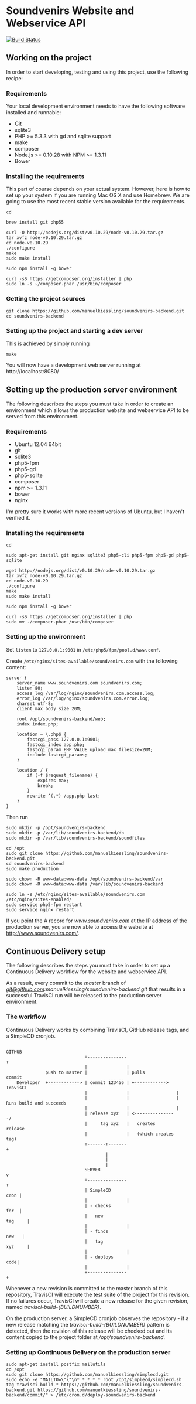 # Soundvenirs Website and Webservice API

[![Build Status](https://travis-ci.org/manuelkiessling/soundvenirs-backend.png?branch=master)](https://travis-ci.org/manuelkiessling/soundvenirs-backend)

## Working on the project

In order to start developing, testing and using this project, use the following recipe:

### Requirements

Your local development environment needs to have the following software installed and runnable:

* Git
* sqlite3
* PHP >= 5.3.3 with gd and sqlite support
* make
* composer
* Node.js >= 0.10.28 with NPM >= 1.3.11
* Bower

### Installing the requirements

This part of course depends on your actual system. However, here is how to set up your system if you are running Mac OS
X and use Homebrew. We are going to use the most recent stable version available for the requirements.

    cd

    brew install git php55

    curl -O http://nodejs.org/dist/v0.10.29/node-v0.10.29.tar.gz
    tar xvfz node-v0.10.29.tar.gz
    cd node-v0.10.29
    ./configure
    make
    sudo make install

    sudo npm install -g bower

    curl -sS https://getcomposer.org/installer | php
    sudo ln -s ~/composer.phar /usr/bin/composer

### Getting the project sources

    git clone https://github.com/manuelkiessling/soundvenirs-backend.git
    cd soundvenirs-backend

### Setting up the project and starting a dev server

This is achieved by simply running

    make

You will now have a development web server running at http://localhost:8080/


## Setting up the production server environment

The following describes the steps you must take in order to create an environment which allows the production website
and webservice API to be served from this environment.

### Requirements

* Ubuntu 12.04 64bit
* git
* sqlite3
* php5-fpm
* php5-gd
* php5-sqlite
* composer
* npm >= 1.3.11
* bower
* nginx

I'm pretty sure it works with more recent versions of Ubuntu, but I haven't verified it.

### Installing the requirements

    cd

    sudo apt-get install git nginx sqlite3 php5-cli php5-fpm php5-gd php5-sqlite

    wget http://nodejs.org/dist/v0.10.29/node-v0.10.29.tar.gz
    tar xvfz node-v0.10.29.tar.gz
    cd node-v0.10.29
    ./configure
    make
    sudo make install

    sudo npm install -g bower

    curl -sS https://getcomposer.org/installer | php
    sudo mv ./composer.phar /usr/bin/composer

### Setting up the environment

Set `listen` to `127.0.0.1:9001` in `/etc/php5/fpm/pool.d/www.conf`.

Create `/etc/nginx/sites-available/soundvenirs.com` with the following content:

    server {
        server_name www.soundvenirs.com soundvenirs.com;
        listen 80;
        access_log /var/log/nginx/soundvenirs.com.access.log;
        error_log /var/log/nginx/soundvenirs.com.error.log;
        charset utf-8;
        client_max_body_size 20M;

        root /opt/soundvenirs-backend/web;
        index index.php;

        location ~ \.php$ {
            fastcgi_pass 127.0.0.1:9001;
            fastcgi_index app.php;
            fastcgi_param PHP_VALUE upload_max_filesize=20M;
            include fastcgi_params;
        }

        location / {
            if (-f $request_filename) {
                expires max;
                break;
            }
            rewrite ^(.*) /app.php last;
        }
    }

Then run

    sudo mkdir -p /opt/soundvenirs-backend
    sudo mkdir -p /var/lib/soundvenirs-backend/db
    sudo mkdir -p /var/lib/soundvenirs-backend/soundfiles

    cd /opt
    sudo git clone https://github.com/manuelkiessling/soundvenirs-backend.git
    cd soundvenirs-backend
    sudo make production

    sudo chown -R www-data:www-data /opt/soundvenirs-backend/var
    sudo chown -R www-data:www-data /var/lib/soundvenirs-backend

    sudo ln -s /etc/nginx/sites-available/soundvenirs.com /etc/nginx/sites-enabled/
    sudo service php5-fpm restart
    sudo service nginx restart

If you point the A record for *www.soundvenirs.com* at the IP address of the production server, you are now able to
access the website at http://www.soundvenirs.com/.


## Continuous Delivery setup

The following describes the steps you must take in order to set up a Continuous Delivery workflow for the website and
webservice API.

As a result, every commit to the *master* branch of *git@github.com:manuelkiessling/soundvenirs-backend.git* that
results in a successful TravisCI run will be released to the production server environment.

### The workflow

Continuous Delivery works by combining TravisCI, GitHub release tags, and a SimpleCD cronjob.

                                  GITHUB                                                      
                                  +---------------+                                           
                                  |               |                                           
                   push to master |               | pulls commit                              
        Developer  +------------> | commit 123456 | +------------> TravisCI                   
                                  |               |                  |                        
                                  |               |                  | Runs build and succeeds
                                  |               |                  |                        
                                  | release xyz   | <----------------/                        
                                  |     tag xyz   |   creates release                         
                                  |               |   (which creates tag)                     
                                  +-------+-------+                                           
                                          |                                                   
                                          |                                                   
                                          |                                                   
                                  SERVER  v                                                   
                                  +---------------+                                           
                                  | SimpleCD cron |                                           
                                  |               |                                           
                                  | - checks for  |                                           
                                  |   new tag     |                                           
                                  |               |                                           
                                  | - finds new   |                                           
                                  |   tag xyz     |                                           
                                  |               |                                           
                                  | - deploys code|                                           
                                  |               |                                           
                                  +---------------+                                           

Whenever a new revision is committed to the master branch of this repository, TravisCI will execute the test suite of
the project for this revision. If no failures occur, TravisCI will create a new release for the given revision, named
*travisci-build-{BUILDNUMBER}*.

On the production server, a SimpleCD cronjob observes the repository - if a new release matching the
*travisci-build-{BUILDNUMBER}* pattern is detected, then the revision of this release will be checked out and its
content copied to the project folder at */opt/soundvenirs-backend*.

### Setting up Continuous Delivery on the production server

    sudo apt-get install postfix mailutils
    cd /opt
    sudo git clone https://github.com/manuelkiessling/simplecd.git
    sudo echo -e "MAILTO=\"\"\n* * * * * root /opt/simplecd/simplecd.sh tag travisci-build-* https://github.com/manuelkiessling/soundvenirs-backend.git https://github.com/manuelkiessling/soundvenirs-backend/commit/" > /etc/cron.d/deploy-soundvenirs-backend
